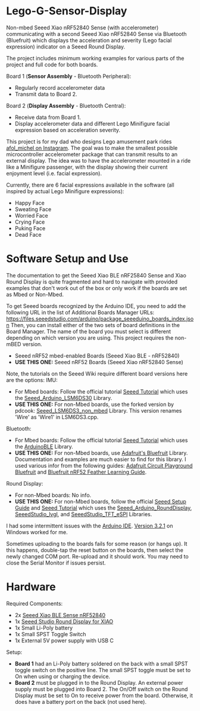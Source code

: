# Lego-G-Sensor-Display
Non-mbed Seeed Xiao nRF52840 Sense (with accelerometer) communicating with a second Seeed Xiao nRF52840 Sense via Bluetooth (Bluefruit) which displays the acceleration and severity (Lego facial expression) indicator on a Seeed Round Display. 

The project includes minimum working examples for various parts of the project and full code for both boards.

Board 1 (**Sensor Assembly** - Bluetooth Peripheral):
- Regularly record accelerometer data
- Transmit data to Board 2.

Board 2 (**Display Assembly** - Bluetooth Central):
- Receive data from Board 1.
- Display accelerometer data and different Lego Minifigure facial expression based on acceleration severity.

This project is for my dad who designs Lego amusement park rides [afol_michel on Instagram](https://www.instagram.com/afol_michel/). The goal was to make the smallest possible microcontroller accelerometer package that can transmit results to an external display. The idea was to have the accelerometer mounted in a ride like a Minifigure passenger, with the display showing their current enjoyment level (i.e. facial expression).

Currently, there are 6 facial expressions available in the software (all inspired by actual Lego Minifigure expressions):
- Happy Face
- Sweating Face
- Worried Face
- Crying Face
- Puking Face
- Dead Face


# Software Setup and Use
The documentation to get the Seeed Xiao BLE nRF25840 Sense and Xiao Round Display is quite fragmented and hard to navigate with provided examples that don't work out of the box or only work if the boards are set as Mbed or Non-Mbed. 

To get Seeed boards recognized by the Arduino IDE, you need to add the following URL in the list of Additional Boards Manager URLs: https://files.seeedstudio.com/arduino/package_seeeduino_boards_index.json
Then, you can install either of the two sets of board definitions in the Board Manager. The name of the board you must select is different depending on which version you are using. This project requires the non-mBED version.
- Seeed nRF52 mbed-enabled Boards (Seeed Xiao BLE - nRF52840)
- **USE THIS ONE:** Seeed nRF52 Boards (Seeed Xiao nRF52840 Sense)

Note, the tutorials on the Seeed Wiki require different board versions here are the options:
IMU:
- For Mbed boards: Follow the official tutorial [Seeed Tutorial](https://wiki.seeedstudio.com/XIAO-BLE-Sense-IMU-Usage/) which uses the [Seeed_Arduino_LSM6DS30](https://github.com/Seeed-Studio/Seeed_Arduino_LSM6DS3) Library.
- **USE THIS ONE:** For non-Mbed boards, use the forked version by pdcook: [Seeed_LSM6DS3_non_mbed](https://github.com/pdcook/Seeed_LSM6DS3_non_mbed) Library. This version renames 'Wire' as 'Wire1' in LSM6DS3.cpp.
  
Bluetooth:
- For Mbed boards: Follow the official tutorial [Seeed Tutorial](https://wiki.seeedstudio.com/XIAO-BLE-Sense-Bluetooth_Usage/) which uses the [ArduinoBLE]([https://github.com/Seeed-Studio/Seeed_Arduino_LSM6DS3](https://github.com/arduino-libraries/ArduinoBLE)) Library.
- **USE THIS ONE:** For non-Mbed boards, use [Adafruit's Bluefruit](https://github.com/adafruit/Adafruit_nRF52_Arduino/tree/master/libraries/Bluefruit52Lib) Library. Documentation and examples are much easier to find for this library. I used various infor from the following guides: [Adafruit Circuit Playground Bluefruit](https://cdn-learn.adafruit.com/downloads/pdf/adafruit-circuit-playground-bluefruit.pdf) and [Bluefruit nRF52 Feather Learning Guide](https://learn.adafruit.com/bluefruit-nrf52-feather-learning-guide/blecharacteristic).

Round Display:
- For non-Mbed boards: No info.
- **USE THIS ONE:** For non-Mbed boards, follow the official [Seeed Setup Guide](https://wiki.seeedstudio.com/get_start_round_display/) and [Seeed Tutorial](https://wiki.seeedstudio.com/seeedstudio_round_display_usage/) which uses the [Seeed_Arduino_RoundDisplay](https://github.com/Seeed-Studio/Seeed_Arduino_RoundDisplay), [SeeedStudio_lvgl](https://github.com/Seeed-Projects/SeeedStudio_lvgl), and [SeeedStudio_TFT_eSPI](https://github.com/Seeed-Projects/SeeedStudio_TFT_eSPI) Libraries.

I had some intermittent issues with the [Arduino IDE](https://www.arduino.cc/en/software). [Version 3.2.1](https://github.com/arduino/arduino-ide/releases) on Windows worked for me. 

Sometimes uploading to the boards fails for some reason (or hangs up). It this happens, double-tap the reset button on the boards, then select the newly changed COM port. Re-upload and it should work. You may need to close the Serial Monitor if issues persist.

# Hardware
Required Components:
- 2x [Seeed Xiao BLE Sense nRF52840](https://www.seeedstudio.com/Seeed-XIAO-BLE-Sense-nRF52840-p-5253.html)
- 1x [Seeed Studio Round Display for XIAO](https://www.seeedstudio.com/Seeed-Studio-Round-Display-for-XIAO-p-5638.html)
- 1x Small Li-Poly battery
- 1x Small SPST Toggle Switch
- 1x External 5V power supply with USB C

Setup:
- **Board 1** had an Li-Poly battery soldered on the back with a small SPST toggle switch on the positive line. The small SPST toggle must be set to On when using or charging the device.
- **Board 2** must be plugged in to the Round Display. An external power supply must be plugged into Board 2. The On/Off switch on the Round Display must be set to On to receive power from the board. Otherwise, it does have a battery port on the back (not used here).

